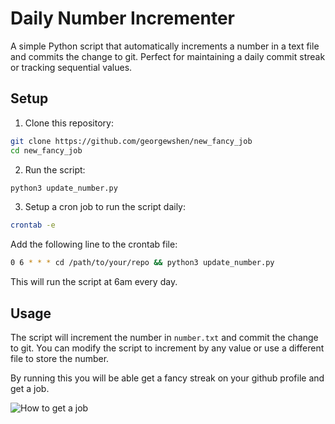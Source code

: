 # Daily Number Incrementer

A simple Python script that automatically increments a number in a text file and commits the change to git. Perfect for maintaining a daily commit streak or tracking sequential values.

## Setup

1. Clone this repository:

```bash
git clone https://github.com/georgewshen/new_fancy_job
cd new_fancy_job
```

2. Run the script:

```bash
python3 update_number.py
```

3. Setup a cron job to run the script daily:

```bash
crontab -e
```

Add the following line to the crontab file:

```bash
0 6 * * * cd /path/to/your/repo && python3 update_number.py
```

This will run the script at 6am every day.

## Usage

The script will increment the number in `number.txt` and commit the change to git. You can modify the script to increment by any value or use a different file to store the number.

By running this you will be able get a fancy streak on your github profile and get a job.

![How to get a job](get_a_job.jpg)
